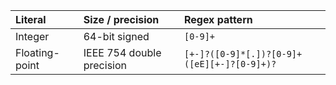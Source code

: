 | Literal        | Size / precision          | Regex pattern                               | 
|:---------------|:--------------------------|:--------------------------------------------|
| Integer        | 64-bit signed             | `[0-9]+`                                    |
| Floating-point | IEEE 754 double precision | `[+-]?([0-9]*[.])?[0-9]+([eE][+-]?[0-9]+)?` |
